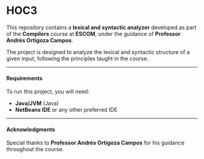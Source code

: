 # HOC3
This repository contains a **lexical and syntactic analyzer** developed as part of the **Compilers** course at **ESCOM**, under the guidance of **Professor Andrés Ortigoza Campos**.

The project is designed to analyze the lexical and syntactic structure of a given input, following the principles taught in the course.

---

#### Requirements

To run this project, you will need:

- **Java/JVM** (Java)
- **NetBeans IDE** or any other preferred IDE

---

#### Acknowledgments

Special thanks to **Professor Andrés Ortigoza Campos** for his guidance throughout the course.
